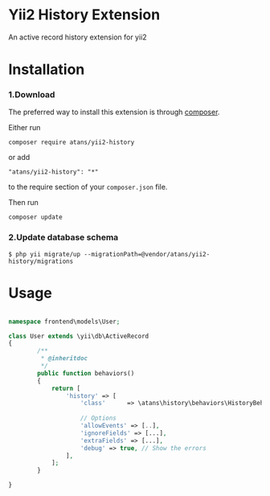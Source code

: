 Yii2 History Extension
===================
An active record history extension for yii2

# Installation

### 1.Download

The preferred way to install this extension is through [composer](http://getcomposer.org/download/).

Either run

```
composer require atans/yii2-history
```

or add

```
"atans/yii2-history": "*"
```

to the require section of your `composer.json` file.

Then run

```
composer update
```


### 2.Update database schema

```
$ php yii migrate/up --migrationPath=@vendor/atans/yii2-history/migrations
```


# Usage

```php

namespace frontend\models\User;

class User extends \yii\db\ActiveRecord
{
        /**
         * @inheritdoc
         */
        public function behaviors()
        {
            return [
                'history' => [
                    'class'      => \atans\history\behaviors\HistoryBehavior::className(),
                    
                    // Options
                    'allowEvents' => [..],
                    'ignoreFields' => [...],
                    'extraFields' => [...],
                    'debug' => true, // Show the errors
                ],
            ];
        }

}

```
